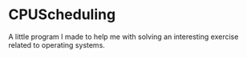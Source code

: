 # CPUScheduling

A little program I made to help me with solving an interesting exercise related to operating systems.
